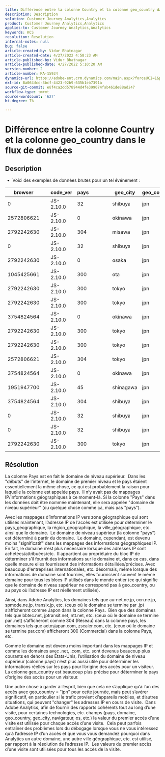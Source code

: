 ```yaml
---
title: Différence entre la colonne Country et la colonne geo_country dans le flux de données
description: Description
solution: Customer Journey Analytics,Analytics
product: Customer Journey Analytics,Analytics
applies-to: Customer Journey Analytics,Analytics
keywords: KCS
resolution: Resolution
internal-notes: null
bug: false
article-created-by: Vidur Bhatnagar
article-created-date: 4/27/2022 4:58:23 AM
article-published-by: Vidur Bhatnagar
article-published-date: 4/27/2022 5:10:20 AM
version-number: 2
article-number: KA-15934
dynamics-url: https://adobe-ent.crm.dynamics.com/main.aspx?forceUCI=1&pagetype=entityrecord&etn=knowledgearticle&id=d82587a9-e6c5-ec11-a7b6-0022480a10ee
exl-id: 8a064dcc-3bcf-4423-92b9-635b1eb7391a
source-git-commit: e8f4ca2dd578944d4fe399074fab461de88ad247
workflow-type: tm+mt
source-wordcount: '627'
ht-degree: 7%

---
```


# Différence entre la colonne Country et la colonne geo_country dans le flux de données

## Description


- Voici des exemples de données brutes pour un tel événement :



| browser |   | code_ver | pays |   |   |   | geo_city | geo_country |   |   |   |   |
| --- | --- | --- | --- | --- | --- | --- | --- | --- | --- | --- | --- | --- |
| 0 |   | JS-2.10.0 | 32 |   |   |   | shibuya | jpn |   |   |   |   |
| 2572806621 |   | JS-2.10.0 | 0 |   |   |   | okinawa | jpn |   |   |   |   |
| 2792242630 |   | JS-2.10.0 | 304 |   |   |   | misawa | jpn |   |   |   |   |
| 0 |   | JS-2.10.0 | 32 |   |   |   | shibuya | jpn |   |   |   |   |
| 2792242630 |   | JS-2.10.0 | 0 |   |   |   | osaka | jpn |   |   |   |   |
| 1045425661 |   | JS-2.10.0 | 300 |   |   |   | ota | jpn |   |   |   |   |
| 2792242630 |   | JS-2.10.0 | 300 |   |   |   | tokyo | jpn |   |   |   |   |
| 2792242630 |   | JS-2.10.0 | 300 |   |   |   | tokyo | jpn |   |   |   |   |
| 3754824564 |   | JS-2.10.0 | 0 |   |   |   | okinawa | jpn |   |   |   |   |
| 2792242630 |   | JS-2.10.0 | 300 |   |   |   | tokyo | jpn |   |   |   |   |
| 2792242630 |   | JS-2.10.0 | 300 |   |   |   | tokyo | jpn |   |   |   |   |
| 2572806621 |   | JS-2.10.0 | 304 |   |   |   | tokyo | jpn |   |   |   |   |
| 3754824564 |   | JS-2.10.0 | 0 |   |   |   | okinawa | jpn |   |   |   |   |
| 1951947700 |   | JS-2.10.0 | 45 |   |   |   | shinagawa | jpn |   |   |   |   |
| 3754824564 |   | JS-2.10.0 | 304 |   |   |   | shibuya | jpn |   |   |   |   |
| 0 |   | JS-2.10.0 | 32 |   |   |   | shibuya | jpn |   |   |   |   |
| 0 |   | JS-2.10.0 | 32 |   |   |   | shibuya | jpn |   |   |   |   |
| 2792242630 |   | JS-2.10.0 | 300 |   |   |   | tokyo | jpn |   |   |   |   |





## Résolution


La colonne Pays est en fait le domaine de niveau supérieur.  Dans les &quot;débuts&quot; de l&#39;internet, le domaine de premier niveau et le pays étaient essentiellement la même chose, ce qui est probablement la raison pour laquelle la colonne est appelée pays.  Il n’y avait pas de mappages IP/informations géographiques à ce moment-là. Si la colonne &quot;Pays&quot; dans les données doit être nommée maintenant, elle sera appelée &quot;domaine de niveau supérieur&quot; (ou quelque chose comme ça, mais pas &quot;pays&quot;).

Avec les mappages d’informations IP vers zone géographique qui sont utilisés maintenant, l’adresse IP de l’accès est utilisée pour déterminer le pays_géographique, la région_géographique, la ville_géographique, etc. ainsi que le domaine.  Le domaine de niveau supérieur (la colonne &quot;pays&quot;) est déterminé à partir du domaine.  Le domaine, cependant, est devenu moins &quot;significatif&quot; dans les mappages des informations géographiques IP.  En fait, le domaine n’est plus nécessaire lorsque des adresses IP sont achetées/attribuées/etc.  Il appartient au propriétaire du bloc IP de déterminer s’il fournit des informations sur le domaine et, dans ce cas, dans quelle mesure elles fournissent des informations détaillées/précises. Avec beaucoup d&#39;entreprises internationales, etc. désormais, même lorsque des informations de domaine sont fournies, elles fournissent souvent le même domaine pour tous les blocs IP utilisés dans le monde entier (ce qui signifie que le domaine de niveau supérieur ne correspond pas à geo_country, ou au pays où l’adresse IP est réellement utilisée).

Ainsi, dans Adobe Analytics, les domaines tels que au-net.ne.jp, ocn.ne.jp, spmode.ne.jp, transix.jp, etc. (ceux où le domaine se termine par .jp) s’afficheront comme Japon dans la colonne Pays.  Bien que des domaines tels que bbtec.net, jptransit.net, ntt.net, etc. (ceux où le domaine se termine par .net) s’afficheront comme 304 (Réseau) dans la colonne pays, les domaines tels que aetosjapan.com, zscaler.com, etc. (ceux où le domaine se termine par.com) afficheront 300 (Commercial) dans la colonne Pays, etc.

Comme le domaine est devenu moins important dans les mappages IP et comme les domaines avec .net, .com, etc. sont devenus beaucoup plus courants en dehors des États-Unis, l’utilisation du domaine de niveau supérieur (colonne pays) n’est plus aussi utile pour déterminer les informations réelles sur les pays pour l’origine des accès pour un visiteur. La colonne geo_country est beaucoup plus précise pour déterminer le pays d’origine des accès pour un visiteur.

Une autre chose à garder à l’esprit, bien que cela ne s’applique qu’à l’un des accès avec geo_country = &quot;jpn&quot; pour cette journée, mais peut s’avérer significatif, en particulier si le trafic provient d’appareils mobiles, et d’autres situations, qui peuvent &quot;changer&quot; les adresses IP en cours de visite.  Dans Adobe Analytics, afin de fournir des rapports cohérents tout au long d’une visite, pour certaines technologies, etc. champs (pays, domaine, geo_country, geo_city, navigateur, os, etc.) la valeur du premier accès d’une visite est utilisée pour chaque accès d’une visite.  Cela peut parfois entraîner des problèmes lors du débogage lorsque vous ne vous intéressez qu’à l’adresse IP d’un accès et que vous vous demandez pourquoi dans Analytics un autre domaine, une autre ville géographique, etc. est utilisé, par rapport à la résolution de l’adresse IP.  Les valeurs du premier accès d’une visite sont utilisées pour tous les accès de la visite.
